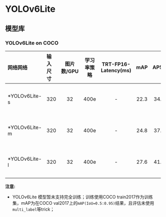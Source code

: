 # YOLOv6Lite

## 模型库
### YOLOv6Lite on COCO

| 网络网络        | 输入尺寸   | 图片数/GPU | 学习率策略 | TRT-FP16-Latency(ms) |   mAP  |   AP50  | Params(M) | FLOPs(G) |  下载链接       | 配置文件 |
| :------------- | :------- | :-------: | :--------------: | :---------: | :-----: |:-----: | :-----: |:-----: | :-------------: | :-----: |
| *YOLOv6Lite-s  |  320     |    32      |   400e |  -  |  22.3 | 34.2 |  0.55  | 0.56 |[下载链接](https://paddledet.bj.bcebos.com/models/yolov6lite_s_400e_coco.pdparams) | [配置文件](./yolov6lite_s_400e_coco.yml) |
| *YOLOv6Lite-m  |  320     |    32      |   400e |  -  |  24.8 | 37.7 |  0.79  | 0.67 |[下载链接](https://paddledet.bj.bcebos.com/models/yolov6lite_m_400e_coco.pdparams) | [配置文件](./yolov6lite_m_400e_coco.yml) |
| *YOLOv6Lite-l  |  320     |    32      |   400e |  -  |  27.6 | 41.6 |  1.09  | 0.87 |[下载链接](https://paddledet.bj.bcebos.com/models/yolov6lite_l_400e_coco.pdparams) | [配置文件](./yolov6lite_l_400e_coco.yml) |


**注意:**
  - YOLOv6Lite 模型暂未支持完全训练；训练使用COCO train2017作为训练集，mAP为在COCO val2017上的`mAP(IoU=0.5:0.95)`结果，且评估未使用`multi_label`等trick；
